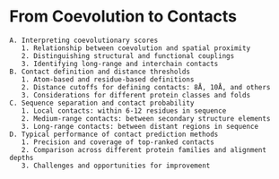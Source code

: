 # From Coevolution to Contacts
    A. Interpreting coevolutionary scores
       1. Relationship between coevolution and spatial proximity
       2. Distinguishing structural and functional couplings
       3. Identifying long-range and interchain contacts
    B. Contact definition and distance thresholds
       1. Atom-based and residue-based definitions
       2. Distance cutoffs for defining contacts: 8Å, 10Å, and others
       3. Considerations for different protein classes and folds
    C. Sequence separation and contact probability
       1. Local contacts: within 6-12 residues in sequence
       2. Medium-range contacts: between secondary structure elements
       3. Long-range contacts: between distant regions in sequence
    D. Typical performance of contact prediction methods
       1. Precision and coverage of top-ranked contacts
       2. Comparison across different protein families and alignment depths
       3. Challenges and opportunities for improvement
